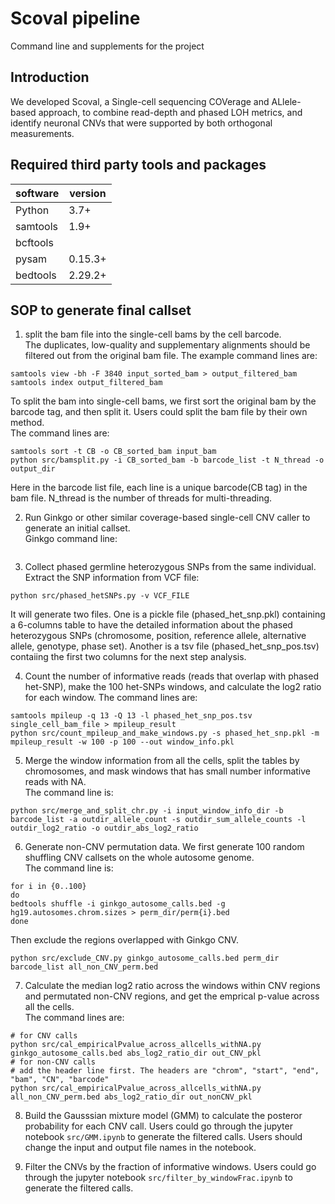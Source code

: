 # Scoval pipeline
Command line and supplements for the project

## Introduction
We developed Scoval, a Single-cell sequencing COVerage and ALlele-based approach, to combine read-depth and phased LOH metrics, and identify neuronal CNVs that were supported by both orthogonal measurements.


## Required third party tools and packages
| software | version |
|----------|---------|
| Python   | 3.7+    |
| samtools | 1.9+    |
| bcftools |         |
| pysam    | 0.15.3+ |
| bedtools | 2.29.2+ |


## SOP to generate final callset
1. split the bam file into the single-cell bams by the cell barcode.  
The duplicates, low-quality and supplementary alignments should be filtered out from the original bam file. The example command lines are:
```
samtools view -bh -F 3840 input_sorted_bam > output_filtered_bam
samtools index output_filtered_bam
```
To split the bam into single-cell bams, we first sort the original bam by the barcode tag, and then split it. Users could split the bam file by their own method.  
The command lines are:
```
samtools sort -t CB -o CB_sorted_bam input_bam
python src/bamsplit.py -i CB_sorted_bam -b barcode_list -t N_thread -o output_dir
```
Here in the barcode list file, each line is a unique barcode(CB tag) in the bam file. N_thread is the number of threads for multi-threading.

2. Run Ginkgo or other similar coverage-based single-cell CNV caller to generate an initial callset.  
Ginkgo command line:
```

```

3. Collect phased germline heterozygous SNPs from the same individual.  
Extract the SNP information from VCF file:
```
python src/phased_hetSNPs.py -v VCF_FILE
```
It will generate two files. One is a pickle file (phased_het_snp.pkl) containing a 6-columns table to have the detailed information about the phased heterozygous SNPs (chromosome, position, reference allele, alternative allele, genotype, phase set). Another is a tsv file (phased_het_snp_pos.tsv) contaiing the first two columns for the next step analysis.

4. Count the number of informative reads (reads that overlap with phased het-SNP), make the 100 het-SNPs windows, and calculate the log2 ratio for each window.
The command lines are:
```
samtools mpileup -q 13 -Q 13 -l phased_het_snp_pos.tsv single_cell_bam_file > mpileup_result
python src/count_mpileup_and_make_windows.py -s phased_het_snp.pkl -m mpileup_result -w 100 -p 100 --out window_info.pkl
```

5. Merge the window information from all the cells, split the tables by chromosomes, and mask windows that has small number informative reads with NA.  
The command line is:
```
python src/merge_and_split_chr.py -i input_window_info_dir -b barcode_list -a outdir_allele_count -s outdir_sum_allele_counts -l outdir_log2_ratio -o outdir_abs_log2_ratio
```

6. Generate non-CNV permutation data. We first generate 100 random shuffling CNV callsets on the whole autosome genome.  
The command line is:
```
for i in {0..100}
do
bedtools shuffle -i ginkgo_autosome_calls.bed -g hg19.autosomes.chrom.sizes > perm_dir/perm{i}.bed
done
```
Then exclude the regions overlapped with Ginkgo CNV.  
```
python src/exclude_CNV.py ginkgo_autosome_calls.bed perm_dir barcode_list all_non_CNV_perm.bed
```

7. Calculate the median log2 ratio across the windows within CNV regions and permutated non-CNV regions, and get the emprical p-value across all the cells.    
The command lines are:
```
# for CNV calls
python src/cal_empiricalPvalue_across_allcells_withNA.py ginkgo_autosome_calls.bed abs_log2_ratio_dir out_CNV_pkl
# for non-CNV calls
# add the header line first. The headers are "chrom", "start", "end", "bam", "CN", "barcode"
python src/cal_empiricalPvalue_across_allcells_withNA.py all_non_CNV_perm.bed abs_log2_ratio_dir out_nonCNV_pkl
```

8. Build the Gausssian mixture model (GMM) to calculate the posteror probability for each CNV call. Users could go through the jupyter notebook `src/GMM.ipynb` to generate the filtered calls. Users should change the input and output file names in the notebook.  

9. Filter the CNVs by the fraction of informative windows. Users could go through the jupyter notebook `src/filter_by_windowFrac.ipynb` to generate the filtered calls.